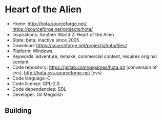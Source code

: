 # Heart of the Alien

- Home: http://hota.sourceforge.net/, https://sourceforge.net/projects/hota/
- Inspirations: Another World 2: Heart of the Alien
- State: beta, inactive since 2005
- Download: https://sourceforge.net/projects/hota/files/
- Platform: Windows
- Keywords: adventure, remake, commercial content, requires original content
- Code repository: https://gitlab.com/osgames/hota.git (conversion of cvs), http://hota.cvs.sourceforge.net (cvs)
- Code language: C
- Code license: GPL-2.0
- Code dependencies: SDL
- Developer: Gil Megidish

## Building
